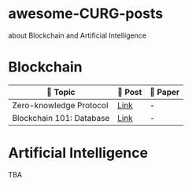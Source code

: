 # awesome-CURG-posts

about Blockchain and Artificial Intelligence

# Blockchain

| :pushpin: Topic | :book: Post | :paperclip: Paper |
|---|---|---|
|Zero-knowledge Protocol|[Link](https://medium.com/curg/zero-knowledge-에서-bulletproofs까지-part-1-ec836a2f93ea)| - |
|Blockchain 101: Database|[Link](https://medium.com/curg/데이터베이스-블록체인-그리고-트릴레마-be05b0c7ddc1)| - |

# Artificial Intelligence

TBA
